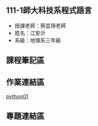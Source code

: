 ## 111-1師大科技系程式語言
- 授課老師：蔡芸琤老師
- 姓名：江安沂
- 系級：地理系三年級
## 課程筆記區
## 作業連結區
[python01](http://localhost:8888/notebooks/Documents/GitHub/PL/Untitled.ipynb?kernel_name=python3)
## 專題連結區


<!---
major013/major013 is a ✨ special ✨ repository because its `README.md` (this file) appears on your GitHub profile.
You can click the Preview link to take a look at your changes.
--->
